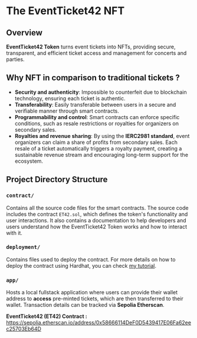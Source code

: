 # The EventTicket42 NFT 

## Overview
**EventTicket42 Token** turns event tickets into NFTs, providing secure, transparent, and efficient ticket access and management for concerts and parties.

## Why NFT in comparison to traditional tickets ?
- **Security and authenticity**: Impossible to counterfeit due to blockchain technology, ensuring each ticket is authentic.
- **Transferability**: Easily transferable between users in a secure and verifiable manner through smart contracts.
- **Programmability and control**: Smart contracts can enforce specific conditions, such as resale restrictions or royalties for organizers on secondary sales.
- **Royalties and revenue sharing**: By using the **IERC2981 standard**, event organizers can claim a share of profits from secondary sales. Each resale of a ticket automatically triggers a royalty payment, creating a sustainable revenue stream and encouraging long-term support for the ecosystem.


## Project Directory Structure

### `contract/`
Contains all the source code files for the smart contracts. The source code includes the contract `ET42.sol`, which defines the token's functionality and user interactions. It also contains a documentation to help developers and users understand how the EventTicket42 Token works and how to interact with it.

### `deployment/`
Contains files used to deploy the contract. For more details on how to deploy the contract using Hardhat, you can check [my tutorial](https://medium.com/@ijusttookadnatest/how-to-deploy-a-smart-contract-with-hardhat-2024-9abd44080029).

### `app/`
Hosts a local fullstack application where users can provide their wallet address to **access** pre-minted tickets, which are then transferred to their wallet. Transaction details can be tracked via **Sepolia Etherscan**.

**EventTicket42 (ET42) Contract :** https://sepolia.etherscan.io/address/0x58666114DeF0D5439417E06Fa62eec25703Eb64D
